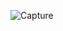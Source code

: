 ![Capture](https://github.com/Pratikshya1201/redux/assets/74849723/7ba45adb-d2d6-45df-8936-e7c6f3e9849a)
